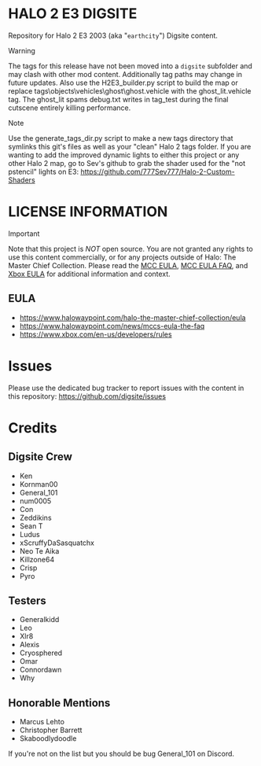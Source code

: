 # HALO 2 E3 DIGSITE
Repository for Halo 2 E3 2003 (aka "`earthcity`") Digsite content.

> [!WARNING]
> The tags for this release have not been moved into a `digsite` subfolder and may clash with other mod content. Additionally tag paths may change in future updates. Also use the H2E3_builder.py script to build the map or replace tags\objects\vehicles\ghost\ghost.vehicle with the ghost_lit.vehicle tag. The ghost_lit spams debug.txt writes in tag_test during the final cutscene entirely killing performance. 

> [!NOTE]
> Use the generate_tags_dir.py script to make a new tags directory that symlinks this git's files as well as your "clean" Halo 2 tags folder. If you are wanting to add the improved dynamic lights to either this project or any other Halo 2 map, go to Sev's github to grab the shader used for the "not pstencil" lights on E3: https://github.com/777Sev777/Halo-2-Custom-Shaders

# LICENSE INFORMATION
> [!IMPORTANT]
> Note that this project is *NOT* open source. You are not granted any rights to use this content commercially, or for any projects outside of Halo: The Master Chief Collection. Please read the [MCC EULA](https://www.halowaypoint.com/halo-the-master-chief-collection/eula), [MCC EULA FAQ](https://www.halowaypoint.com/news/mccs-eula-the-faq), and [Xbox EULA]( https://www.xbox.com/en-us/developers/rules) for additional information and context.

## EULA
* https://www.halowaypoint.com/halo-the-master-chief-collection/eula
* https://www.halowaypoint.com/news/mccs-eula-the-faq
* https://www.xbox.com/en-us/developers/rules

# Issues

Please use the dedicated bug tracker to report issues with the content in this repository: https://github.com/digsite/issues

# Credits
## Digsite Crew
* Ken
* Kornman00
* General_101
* num0005
* Con
* Zeddikins
* Sean T 
* Ludus
* xScruffyDaSasquatchx
* Neo Te Aika
* Killzone64
* Crisp
* Pyro

## Testers
* Generalkidd
* Leo
* Xlr8
* Alexis
* Cryosphered
* Omar
* Connordawn
* Why

## Honorable Mentions
* Marcus Lehto
* Christopher Barrett
* Skaboodlydoodle

If you're not on the list but you should be bug General_101 on Discord.
